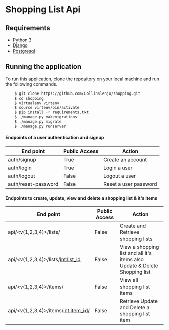 # Shopping List Api

## Requirements
- [Python 3](https://www.python.org)
- [Django](https://www.djangoproject.com)
- [Postgresql](https://www.postgresql.org/)

## Running the application
To run this application, clone the repository on your local machine and run the following commands.
```sh
    $ git clone https://github.com/Collinslenjo/shopping.git
    $ cd shopping
    $ virtualenv virtenv
    $ source virtenv/bin/activate
    $ pip install -r requirements.txt
    $ ./manage.py makemigrations
    $ ./manage.py migrate
    $ ./manage.py runserver
```
#### Endpoints of a user authentication and signup
|End point | Public Access|Action
|----------|--------------|------
auth/signup | True | Create an account
auth/login | True | Login a user
auth/logout | False | Logout a user
auth/reset-password | False | Reset a user password

#### Endpoints to create, update, view and delete a shopping list & it's items
|End point | Public Access|Action
|----------|--------------|------
api/<v(1,2,3,4)>/lists/ | False | Create and Retrieve shopping lists
api/<v(1,2,3,4)>/lists/<int:list_id> | False | View a shopping list and all it's items also Update & Delete Shopping list
api/<v(1,2,3,4)>/items/ | False | View all shopping list items
api/<v(1,2,3,4)>/items/<int:item_id>/ | False | Retrieve Update and Delete a shopping list item